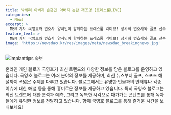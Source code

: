 ```yaml
---
title: 박세리 아버지 손흥민 아버지 논란 재조명 [프레스룸LIVE]
categories:
  - News
excerpt: >
  MBN 기자 국영호와 변호사 양지민이 함께하는 프레스룸 라이브! 장가희 변호사와 골프 선수 박세리의 감동적인 이야기, 파리 올림픽 골프 영웅 밴플리트상 수상 소감, 해설위원 손웅정의 숟가락 이야기, 손흥민의 치매 관련 팬 서비스 소식까지. 함께하는 라이브 방송이 더욱 풍성해집니다! #MBN #프레스룸LIVE #국영호 #장가희 #박세리 #골프선수 #밴플리트상 #파리올림픽 #해설위원
feature_text: >
  MBN 기자 국영호와 변호사 양지민이 함께하는 프레스룸 라이브! 장가희 변호사와 골프 선수 박세리의 감동적인 이야기, 파리 올림픽 골프 영웅 밴플리트상 수상 소감, 해설위원 손웅정의 숟가락 이야기, 손흥민의 치매 관련 팬 서비스 소식까지. 함께하는 라이브 방송이 더욱 풍성해집니다! #MBN #프레스룸LIVE #국영호 #장가희 #박세리 #골프선수 #밴플리트상 #파리올림픽 #해설위원
image: 'https://newsdao.kr/res/images/meta/newsdao_breakingnews.jpg'
---
```


<p><img src="https://newsdao.kr/res/images/meta/newsdao_breakingnews.jpg" alt="implanttips 속보" /></p>

<p>온라인 개인 블로거 국영호가 최신 트렌드와 다양한 정보를 담은 블로그를 운영하고 있습니다. 국영호 블로그는 여러 분야의 정보를 제공하며, 최신 뉴스부터 골프, 스포츠 해설까지 폭넓은 주제를 다루고 있습니다. 블로그에서는 유명한 인물과의 인터뷰나 각종 이슈에 대한 해설 등을 통해 흥미로운 정보를 제공하고 있습니다. 특히 국영호 블로그는 최신 트렌드에 대한 분석과 예측, 그리고 독특한 시각으로 다가가는 콘텐츠를 통해 독자들에게 유익한 정보를 전달하고 있습니다. 함께 국영호 블로그를 통해 즐거운 시간을 보내보세요!</p>

